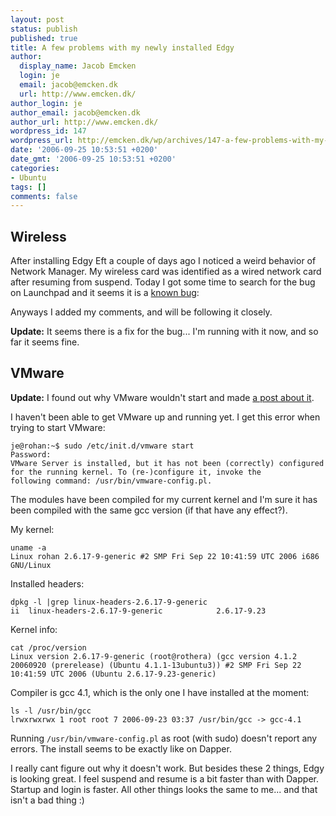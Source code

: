 ```yaml
---
layout: post
status: publish
published: true
title: A few problems with my newly installed Edgy
author:
  display_name: Jacob Emcken
  login: je
  email: jacob@emcken.dk
  url: http://www.emcken.dk/
author_login: je
author_email: jacob@emcken.dk
author_url: http://www.emcken.dk/
wordpress_id: 147
wordpress_url: http://emcken.dk/wp/archives/147-a-few-problems-with-my-newly-installed-edgy.html
date: '2006-09-25 10:53:51 +0200'
date_gmt: '2006-09-25 10:53:51 +0200'
categories:
- Ubuntu
tags: []
comments: false
---
```

## Wireless

After installing Edgy Eft a couple of days ago I noticed a weird behavior of Network Manager. My wireless card was identified as a wired network card after resuming from suspend. Today I got some time to search for the bug on Launchpad and it seems it is a [known bug][1]:

Anyways I added my comments, and will be following it closely.

**Update:** It seems there is a fix for the bug... I'm running with it now, and so far it seems fine.

## VMware

**Update:** I found out why VMware wouldn't start and made [a post about it][2].

I haven't been able to get VMware up and running yet. I get this error when trying to start VMware:

    je@rohan:~$ sudo /etc/init.d/vmware start
    Password:
    VMware Server is installed, but it has not been (correctly) configured
    for the running kernel. To (re-)configure it, invoke the
    following command: /usr/bin/vmware-config.pl.

The modules have been compiled for my current kernel and I'm sure it has been compiled with the same gcc version (if that have any effect?).

My kernel:

    uname -a
    Linux rohan 2.6.17-9-generic #2 SMP Fri Sep 22 10:41:59 UTC 2006 i686 GNU/Linux

Installed headers:

    dpkg -l |grep linux-headers-2.6.17-9-generic
    ii  linux-headers-2.6.17-9-generic            2.6.17-9.23

Kernel info:

    cat /proc/version
    Linux version 2.6.17-9-generic (root@rothera) (gcc version 4.1.2 20060920 (prerelease) (Ubuntu 4.1.1-13ubuntu3)) #2 SMP Fri Sep 22 10:41:59 UTC 2006 (Ubuntu 2.6.17-9.23-generic)

Compiler is gcc 4.1, which is the only one I have installed at the moment:

    ls -l /usr/bin/gcc
    lrwxrwxrwx 1 root root 7 2006-09-23 03:37 /usr/bin/gcc -> gcc-4.1

Running `/usr/bin/vmware-config.pl` as root (with sudo) doesn't report any errors. The install seems to be exactly like on Dapper.

I really cant figure out why it doesn't work.
But besides these 2 things, Edgy is looking great. I feel suspend and resume is a bit faster than with Dapper. Startup and login is faster. All other things looks the same to me... and that isn't a bad thing :)

[1]: https://launchpad.net/distros/ubuntu/+source/network-manager/+bug/59981
[2]: http://www.emcken.dk/weblog/archives/149-My-VMware-problem.html

